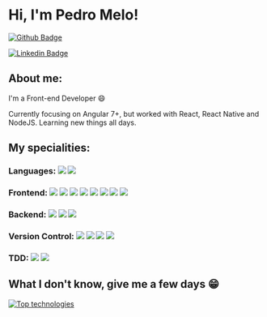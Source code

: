 
# Hi,  I'm  Pedro Melo!

[![Github  Badge](https://img.shields.io/badge/-Github-000?style=flat-square&logo=Github&logoColor=white&link=https://github.com/blzpedro)](https://github.com/blzpedro)

[![Linkedin  Badge](https://img.shields.io/badge/-LinkedIn-blue?style=flat-square&logo=Linkedin&logoColor=white&link=hhttps://www.linkedin.com/in/pedrohmelo/)](https://www.linkedin.com/in/pedrohmelo/)

## About  me:

I'm a Front-end Developer :smile:

Currently focusing on Angular 7+, but worked with React, React Native and NodeJS. Learning new things all days.

## My  specialities:

### Languages:  <img src="https://img.shields.io/badge/javascript%20-%23323330.svg?&style=for-the-badge&logo=javascript&logoColor=%23F7DF1E"/>  <img src="https://img.shields.io/badge/typescript%20-%23007ACC.svg?&style=for-the-badge&logo=typescript&logoColor=white"/>

### Frontend:  <img src="https://img.shields.io/badge/html5%20-%23E34F26.svg?&style=for-the-badge&logo=html5&logoColor=white"/>  <img src="https://img.shields.io/badge/css3%20-%231572B6.svg?&style=for-the-badge&logo=css3&logoColor=white"/>   <img src="https://img.shields.io/badge/Sass-CC6699?style=for-the-badge&logo=sass&logoColor=white" /> <img src="https://img.shields.io/badge/react%20-%2320232a.svg?&style=for-the-badge&logo=react&logoColor=%2361DAFB"/>   <img src="https://img.shields.io/badge/redux%20-%23593d88.svg?&style=for-the-badge&logo=redux&logoColor=white"/>  <img src="https://img.shields.io/badge/Angular-DD0031?style=for-the-badge&logo=angular&logoColor=white" /> <img src="https://img.shields.io/badge/NGRX-purple?style=for-the-badge&logo=ngrx" />  <img src="https://img.shields.io/badge/material%20angular-blue?style=for-the-badge&logo=angular" />


### Backend:  <img src="https://img.shields.io/badge/node.js%20-%2343853D.svg?&style=for-the-badge&logo=node.js&logoColor=white"/>  <img src="https://img.shields.io/badge/Express.js-000000?style=for-the-badge&logo=express&logoColor=white"/>  <img src="https://img.shields.io/badge/firebase-ffca28?style=for-the-badge&logo=firebase&logoColor=black"/> 

### Version  Control:  <img src="https://img.shields.io/badge/git%20-F05032.svg?&style=for-the-badge&logo=git&logoColor=white"/>  <img src="https://img.shields.io/badge/github%20-%23121011.svg?&style=for-the-badge&logo=github&logoColor=white"/>  <img src="https://img.shields.io/badge/bitbucket%20-%230047B3.svg?&style=for-the-badge&logo=bitbucket&logoColor=white"/> <img src="https://img.shields.io/badge/azure%20-%230047B3.svg?&style=for-the-badge&logo=azure-devops&logoColor=white"/>

### TDD:  <img src="https://img.shields.io/badge/Jasmine-8A4182?style=for-the-badge&logo=Jasmine&logoColor=white"/>  <img src="https://img.shields.io/badge/Jest-C21325?style=for-the-badge&logo=jest&logoColor=white"/>  

## What  I  don't  know,  give  me  a  few  days  😁


[![Top  technologies](https://github-readme-stats.vercel.app/api/top-langs/?username=blzpedro&layout=compact&title_color=fff&text_color=f8f8f2&hide=java&bg_color=171c24)](https://github.com/blzpedro)
